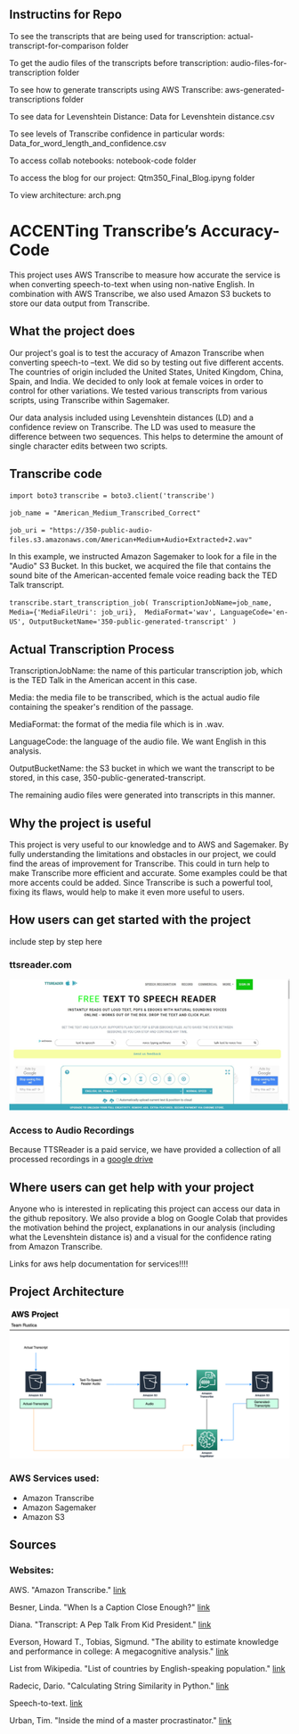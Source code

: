## Instructins for Repo

To see the transcripts that are being used for transcription: actual-transcript-for-comparison folder

To get the audio files of the transcripts before transcription: audio-files-for-transcription folder

To see how to generate transcripts using AWS Transcribe: aws-generated-transcriptions folder 

To see data for Levenshtein Distance: Data for Levenshtein distance.csv

To see levels of Transcribe confidence in particular words: Data_for_word_length_and_confidence.csv

To access collab notebooks: notebook-code folder

To access the blog for our project: Qtm350_Final_Blog.ipyng folder

To view architecture: arch.png



# ACCENTing Transcribe’s Accuracy-Code
This project uses AWS Transcribe to measure how accurate the service is when converting speech-to-text when using non-native English. In combination with AWS Transcribe, we also used Amazon S3 buckets to store our data output from Transcribe.


## What the project does


Our project's goal is to test the accuracy of Amazon Transcribe when converting speech-to –text. We did so by testing out five different accents. The countries of origin included the United States, United Kingdom, China, Spain, and India. We decided to only look at female voices in order to control for other variations. We tested various transcripts from various scripts, using Transcribe within Sagemaker.

Our data analysis included using Levenshtein distances (LD) and a confidence review on Transcribe. The LD was used to measure the difference between two sequences. This helps to determine the amount of single character edits between  two scripts. 

## Transcribe code

`import boto3`
`transcribe = boto3.client('transcribe')`

`job_name = "American_Medium_Transcribed_Correct"`

`job_uri = "https://350-public-audio-files.s3.amazonaws.com/American+Medium+Audio+Extracted+2.wav"`

In this example, we instructed Amazon Sagemaker to look for a file in the "Audio" S3 Bucket. In this bucket, we acquired the file that contains the sound bite of the American-accented female voice reading back the TED Talk transcript.


`transcribe.start_transcription_job(
    TranscriptionJobName=job_name,
    Media={'MediaFileUri': job_uri}, 
    MediaFormat='wav',
    LanguageCode='en-US',
    OutputBucketName='350-public-generated-transcript'
)`

## Actual Transcription Process

TranscriptionJobName: the name of this particular transcription job, which is the TED Talk in the American accent in this case.

Media: the media file to be transcribed, which is the actual audio file containing the speaker's rendition of the passage.

MediaFormat: the format of the media file which is in .wav.

LanguageCode: the language of the audio file. We want English in this analysis.

OutputBucketName: the S3 bucket in which we want the transcript to be stored, in this case, 350-public-generated-transcript. 

The remaining audio files were generated into transcripts in this manner.



## Why the project is useful

This project is very useful to our knowledge and to AWS and Sagemaker. By fully understanding the limitations and obstacles in our project, we could find the areas of improvement for Transcribe. This could in turn help to make Transcribe more efficient and accurate. Some examples could be that more accents could be added. Since Transcribe is such a powerful tool, fixing its flaws, would help to make it even more useful to users. 




## How users can get started with the project
include step by step here

### ttsreader.com
![tss](pics/tts_reader.jpg)

### Access to Audio Recordings
Because TTSReader is a paid service, we have provided a collection of all processed recordings in a [google drive](https://drive.google.com/drive/folders/1XMca6gJVa3iX1yEqHoQxlFnAMySBhFmX?usp=sharing)

## Where users can get help with your project
Anyone who is interested in replicating this project can access our data in the github repository. We also provide a blog on Google Colab that provides the motivation behind the project, explanations in our analysis (including what the Levenshtein distance is) and a visual for the confidence rating from Amazon Transcribe.

Links for aws help documentation for services!!!!


## Project Architecture 

![PA](arch.png)

### AWS Services used:
- Amazon Transcribe
- Amazon Sagemaker
- Amazon S3









## Sources

### Websites:

AWS. "Amazon Transcribe." [link](https://aws.amazon.com/transcribe/?nc=sn&loc=0)

Besner, Linda. "When Is a Caption Close Enough?" [link](https://www.theatlantic.com/health/archive/2019/08/youtube-captions/595831/)

Diana. "Transcript: A Pep Talk From Kid President." [link]( http://complicatedmelody.com/content/transcript-pep-talk-kid-president)

Everson, Howard T., Tobias, Sigmund. "The ability to estimate knowledge and performance in college: A megacognitive analysis." [link](https://link.springer.com/article/10.1023/A:1003040130125)

List from Wikipedia. "List of countries by English-speaking population." [link](https://en.wikipedia.org/wiki/List_of_countries_by_English-speaking_population)

Radecic, Dario. "Calculating String Similarity in Python." [link](https://towardsdatascience.com/calculating-string-similarity-in-python-276e18a7d33a)

Speech-to-text. [link](https://ttsreader.com/)

Urban, Tim. "Inside the mind of a master procrastinator." [link](https://www.ted.com/talks/tim_urban_inside_the_mind_of_a_master_procrastinator/transcript#t-25363)


